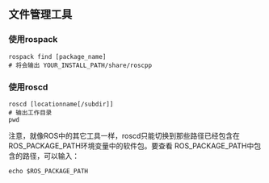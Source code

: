 ## 文件管理工具
### 使用rospack
```
rospack find [package_name]
# 将会输出 YOUR_INSTALL_PATH/share/roscpp
```
### 使用roscd
```
roscd [locationname[/subdir]]
# 输出工作目录
pwd
```
注意，就像ROS中的其它工具一样，roscd只能切换到那些路径已经包含在ROS_PACKAGE_PATH环境变量中的软件包。要查看 ROS_PACKAGE_PATH中包含的路径，可以输入：
```
echo $ROS_PACKAGE_PATH
```